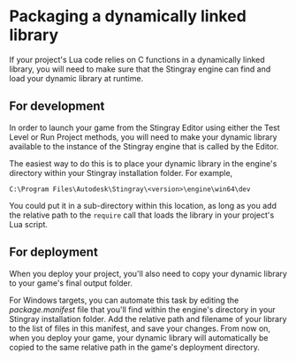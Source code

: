 # Packaging a dynamically linked library

If your project's Lua code relies on C functions in a dynamically linked library, you will need to make sure that the Stingray engine can find and load your dynamic library at runtime.

## For development

In order to launch your game from the Stingray Editor using either the Test Level or Run Project methods, you will need to make your dynamic library available to the instance of the Stingray engine that is called by the Editor.

The easiest way to do this is to place your dynamic library in the engine's directory within your Stingray installation folder. For example,

`C:\Program Files\Autodesk\Stingray\<version>\engine\win64\dev`

You could put it in a sub-directory within this location, as long as you add the relative path to the `require` call that loads the library in your project's Lua script.

## For deployment

When you deploy your project, you'll also need to copy your dynamic library to your game's final output folder.

For Windows targets, you can automate this task by editing the *package.manifest* file that you'll find within the engine's directory in your Stingray installation folder. Add the relative path and filename of your library to the list of files in this manifest, and save your changes. From now on, when you deploy your game, your dynamic library will automatically be copied to the same relative path in the game's deployment directory.

<!-- For Android targets, TODO!!! -->
